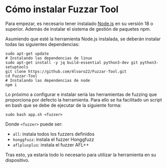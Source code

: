 # Cómo instalar Fuzzar Tool

Para empezar, es necesario tener instalado [Node.js](https://nodejs.org/en) en su versión 18 o superior. Además de instalar el sistema de gestión de paquetes npm.

Asumiendo que esté la herramienta Node.js instalada, se deberán instalar todas las siguientes dependencias:

```shell
sudo apt-get update
# Instalando las dependencias de linux
sudo apt-get install -y jq build-essential python3-dev git python3-setuptools
git clone https://github.com/4lvaro22/Fuzzar-Tool.git
cd Fuzzar-Tool
# Instalando las dependencias de node
npm i
```
Lo próximo a configurar e instalar sería las herramientas de fuzzing que proporciona por defecto la herramienta. Para ello se ha facilitado un script en bash que se debe de ejecutar de la siguiente forma:

```shell
sudo bash app.sh <fuzzer>
```
Donde ```<fuzzer>``` puede ser:  
- ```all```: instala todos los fuzzers definidos
- ```honggfuzz```: instala el fuzzer Honggfuzz
- ```aflplusplus```: instala el fuzzer AFL++

Tras esto, ya estaría todo lo necesario para utilizar la herramienta en su dispositivo.

